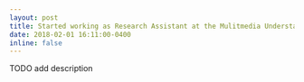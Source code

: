 ```yaml
---
layout: post
title: Started working as Research Assistant at the Mulitmedia Understanding Group (MUG)
date: 2018-02-01 16:11:00-0400
inline: false
---
```


TODO add description